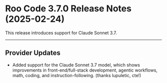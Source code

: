 # Roo Code 3.7.0 Release Notes (2025-02-24)

This release introduces support for Claude Sonnet 3.7.

---

## Provider Updates

*   Added support for the Claude Sonnet 3.7 model, which shows improvements in front-end/full-stack development, agentic workflows, math, coding, and instruction-following. (thanks lupuletic, cte!)